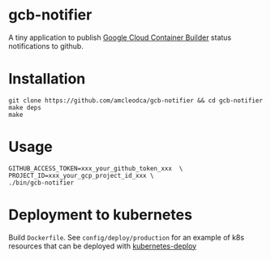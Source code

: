 # gcb-notifier

A tiny application to publish [Google Cloud Container Builder](https://cloud.google.com/container-builder/) status notifications to github.

# Installation
```
git clone https://github.com/amcleodca/gcb-notifier && cd gcb-notifier
make deps
make
```

# Usage
```
GITHUB_ACCESS_TOKEN=xxx_your_github_token_xxx  \
PROJECT_ID=xxx_your_gcp_project_id_xxx \
./bin/gcb-notifier
```

# Deployment to kubernetes
Build `Dockerfile`. See `config/deploy/production` for an example of k8s resources that can be deployed with [kubernetes-deploy](https://github.com/Shopify/kubernetes-deploy) 
